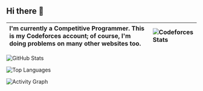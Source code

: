 ## Hi there 👋

| **I'm currently a Competitive Programmer. This is my Codeforces account; of course, I'm doing problems on many other websites too.** | ![Codeforces Stats](https://codeforces-readme-stats.vercel.app/api/card?username=Maeda.anHiep&theme=tokyonight&force_username=true) |
|:---|:---|

<img 
    src="https://github-readme-stats.vercel.app/api?username=anHiep&theme=tokyonight&hide_border=false&include_all_commits=true&count_private=false&custom_title=anHiep's&nbsp;GitHub&nbsp;stats" 
    alt="GitHub Stats"
/>

<img 
    src="https://github-readme-stats.vercel.app/api/top-langs/?username=anHiep&theme=tokyonight&hide_border=false&include_all_commits=true&count_private=false&layout=compact" 
    alt="Top Languages"
/>

<img 
    src="https://github-readme-activity-graph.vercel.app/graph?username=anHiep&theme=tokyo-night&custom_title=anHiep's&nbsp;Contribution" 
    alt="Activity Graph"
/>

